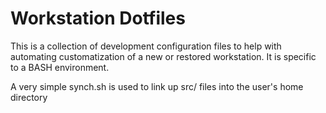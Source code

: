 # Workstation Dotfiles

This is a collection of development configuration files to help with automating customatization of a new or restored workstation.  It is specific to a BASH environment.

A very simple synch.sh is used to link up src/ files into the user's home directory
